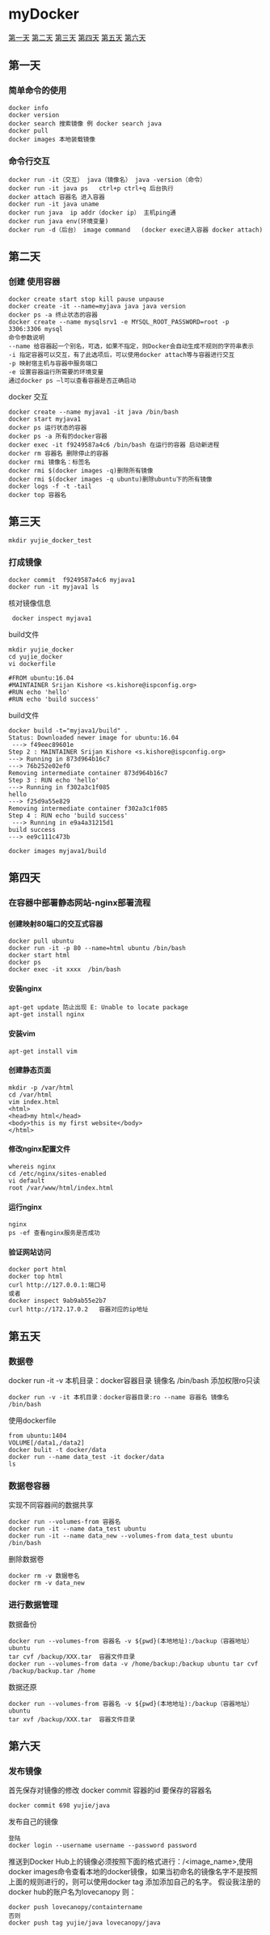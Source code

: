# myDocker
[第一天](#page1)
[第二天](#page2)
[第三天](#page3)
[第四天](#page4)
[第五天](#page5)
[第六天](#page6)
## <h2 id = "page1">第一天</h2>
### 简单命令的使用
```
docker info
docker version
docker search 搜索镜像 例 docker search java
docker pull
docker images 本地装载镜像
```
### 命令行交互
```
docker run -it（交互） java（镜像名） java -version（命令）
docker run -it java ps   ctrl+p ctrl+q 后台执行
docker attach 容器名 进入容器
docker run -it java uname
docker run java  ip addr（docker ip） 主机ping通
docker run java env(环境变量)
docker run -d（后台） image command   (docker exec进入容器 docker attach)
```
## <h2 id = "page2">第二天</h2>
### 创建 使用容器
```
docker create start stop kill pause unpause
docker create -it --name=myjava java java version
docker ps -a 终止状态的容器
docker create --name mysqlsrv1 -e MYSQL_ROOT_PASSWORD=root -p 3306:3306 mysql
命令参数说明
--name 给容器起一个别名，可选，如果不指定，则Docker会自动生成不规则的字符串表示
-i 指定容器可以交互，有了此选项后，可以使用docker attach等与容器进行交互
-p 映射宿主机与容器中服务端口
-e 设置容器运行所需要的环境变量
通过docker ps –l可以查看容器是否正确启动 
```
docker 交互
```
docker create --name myjava1 -it java /bin/bash
docker start myjava1
docker ps 运行状态的容器
docker ps -a 所有的docker容器
docker exec -it f9249587a4c6 /bin/bash 在运行的容器 启动新进程
docker rm 容器名 删除停止的容器
docker rmi 镜像名：标签名 
docker rmi $(docker images -q)删除所有镜像
docker rmi $(docker images -q ubuntu)删除ubuntu下的所有镜像
docker logs -f -t -tail 
docker top 容器名
```
## <h2 id = "page3">第三天</h2>
```
mkdir yujie_docker_test
```
### 打成镜像
```
docker commit  f9249587a4c6 myjava1
docker run -it myjava1 ls
```
核对镜像信息
```
 docker inspect myjava1
```
build文件
```
mkdir yujie_docker
cd yujie_docker
vi dockerfile
```
```
#FROM ubuntu:16.04  
#MAINTAINER Srijan Kishore <s.kishore@ispconfig.org> 
#RUN echo 'hello'
#RUN echo 'build success'
```
build文件
```
docker build -t="myjava1/build" .
Status: Downloaded newer image for ubuntu:16.04
 ---> f49eec89601e
Step 2 : MAINTAINER Srijan Kishore <s.kishore@ispconfig.org>
---> Running in 873d964b16c7
---> 76b252e02ef0
Removing intermediate container 873d964b16c7
Step 3 : RUN echo 'hello'
---> Running in f302a3c1f085
hello
---> f25d9a55e829
Removing intermediate container f302a3c1f085
Step 4 : RUN echo 'build success'
 ---> Running in e9a4a31215d1
build success
---> ee9c111c473b
```
```
docker images myjava1/build
```
## <h2 id = "page4">第四天</h2>
### 在容器中部署静态网站-nginx部署流程
#### 创建映射80端口的交互式容器
```
docker pull ubuntu
docker run -it -p 80 --name=html ubuntu /bin/bash
docker start html
docker ps
docker exec -it xxxx  /bin/bash
```
#### 安装nginx
```
apt-get update 防止出现 E: Unable to locate package
apt-get install nginx
```
#### 安装vim
```
apt-get install vim
```
#### 创建静态页面
```
mkdir -p /var/html
cd /var/html
vim index.html
<html>
<head>my html</head>
<body>this is my first website</body>
</html>

```
#### 修改nginx配置文件
```
whereis nginx
cd /etc/nginx/sites-enabled
vi default
root /var/www/html/index.html

```
#### 运行nginx
```
nginx
ps -ef 查看nginx服务是否成功
```
#### 验证网站访问
```
docker port html
docker top html
curl http://127.0.0.1:端口号
或者
docker inspect 9ab9ab55e2b7
curl http://172.17.0.2   容器对应的ip地址

```
## <h2 id = "page5">第五天</h2>
### 数据卷
docker run -it -v 本机目录：docker容器目录  镜像名 /bin/bash
添加权限ro只读
```
docker run -v -it 本机目录：docker容器目录:ro --name 容器名 镜像名 /bin/bash
```
使用dockerfile
```
from ubuntu:1404
VOLUME[/data1,/data2]
docker bulit -t docker/data
docker run --name data_test -it docker/data
ls
```
### 数据卷容器
实现不同容器间的数据共享
```
docker run --volumes-from 容器名
docker run -it --name data_test ubuntu
docker run -it --name data_new --volumes-from data_test ubuntu /bin/bash
```
删除数据卷
```
docker rm -v 数据卷名
docker rm -v data_new
```
### 进行数据管理
数据备份
```
docker run --volumes-from 容器名 -v ${pwd}(本地地址):/backup（容器地址） ubuntu
tar cvf /backup/XXX.tar  容器文件目录
docker run --volumes-from data -v /home/backup:/backup ubuntu tar cvf /backup/backup.tar /home
```
数据还原
```
docker run --volumes-from 容器名 -v ${pwd}(本地地址):/backup（容器地址） ubuntu
tar xvf /backup/XXX.tar  容器文件目录
```

## <h2 id = "page6">第六天</h2>
### 发布镜像
首先保存对镜像的修改
docker commit 容器的id  要保存的容器名
```
docker commit 698 yujie/java
```
发布自己的镜像
```
登陆
docker login --username username --password password

```
推送到Docker Hub上的镜像必须按照下面的格式进行：<username>/<image_name>,使用docker images命令查看本地的docker镜像，如果当初命名的镜像名字不是按照上面的规则进行的，则可以使用docker tag 添加添加自己的名字。
假设我注册的docker hub的账户名为lovecanopy
则：
```
docker push lovecanopy/containtername
否则
docker push tag yujie/java lovecanopy/java
```

